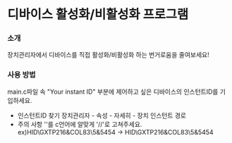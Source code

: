 # 디바이스 활성화/비활성화 프로그램
### 소개
장치관리자에서 디바이스를 직접 활성화/비활성화 하는 번거로움을 줄여보세요!

### 사용 방법
main.c파일 속 "Your instant ID" 부분에 제어하고 싶은 디바이스의 인스턴트ID를 기입하세요.
  - 인스턴트ID 찾기
    장치관리자 - 속성 - 자세히 - 장치 인스턴트 경로
  - 주의 사항
    '\'를 c언어에 알맞게 '//'로 고쳐주세요. ex)HID\GXTP216&COL83\5&5454 -> HID\\GXTP216&COL83\\5&5454
